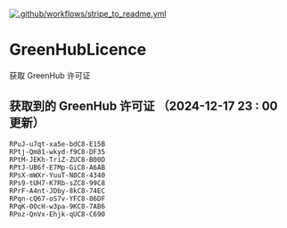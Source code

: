 [![.github/workflows/stripe_to_readme.yml](https://github.com/zjx-kimi/GreenHubLicence/actions/workflows/stripe_to_readme.yml/badge.svg)](https://github.com/zjx-kimi/GreenHubLicence/actions/workflows/stripe_to_readme.yml)
# GreenHubLicence
获取 GreenHub 许可证
## 获取到的 GreenHub 许可证 （2024-12-17 23 : 00 更新）
```
RPuJ-u7qt-xa5e-bdC8-E15B
RPtj-Qm81-wkyd-f9C8-DF35
RPtM-JEKh-TriZ-ZUC8-B00D
RPtJ-UB6f-E7Mp-GiC8-A6AB
RPsX-mWXr-YuuT-N0C8-4340
RPs9-tUH7-K7Rb-sZC8-99C8
RPrF-A4nt-JDby-8kC8-74EC
RPqn-cQ67-oS7v-YFC8-86DF
RPqK-0OcH-w3pa-9KC8-7AB6
RPoz-QnVx-Ehjk-qUC8-C690
```
